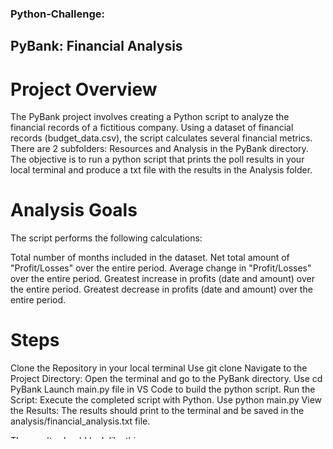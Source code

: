 ### Python-Challenge: 

## PyBank: Financial Analysis
# Project Overview
The PyBank project involves creating a Python script to analyze the financial records of a fictitious company. 
Using a dataset of financial records (budget_data.csv), the script calculates several financial metrics.
There are 2 subfolders: Resources and Analysis in the PyBank directory.
The objective is to run a python script that prints the poll results in your local terminal and produce a txt file with the results in the Analysis folder.

# Analysis Goals
The script performs the following calculations:

Total number of months included in the dataset.
Net total amount of "Profit/Losses" over the entire period.
Average change in "Profit/Losses" over the entire period.
Greatest increase in profits (date and amount) over the entire period.
Greatest decrease in profits (date and amount) over the entire period.

# Steps
Clone the Repository in your local terminal
Use git clone <repository-url>
Navigate to the Project Directory: Open the terminal and go to the PyBank directory.
Use cd PyBank
Launch main.py file in VS Code to build the python script.
Run the Script: Execute the completed script with Python.
Use python main.py
View the Results: The results should print to the terminal and be saved in the analysis/financial_analysis.txt file.

The results should look like this:

Financial Analysis
----------------------------
Total Months: 86
Total: $22564198
Average Change: $-8311.11
Greatest Increase in Profits: Aug-16 ($1862002)
Greatest Decrease in Profits: Feb-14 ($-1825558)
The script will print the results to the terminal and save them in a text file.

# Print results

Results in txt file should be printed to the Analyis folder.
Use git add ., git commit, and git push to push changes to github respository.


# Credits
Class Recordings, Class Study Materials


## PyPoll: Election Analysis

# Project Overview
The PyPoll project is designed to help a small, rural town modernize its vote-counting process. 
Using Python, the script analyzes a dataset of election results to find several metrics. 
The dataset is provided in a CSV file format found in the "Resources" directory.
There are 2 subfolders: Resources and Analysis in the PyPoll directory.
The objective is to run a python script that prints the poll results in your local terminal and produce a txt file with the results in the Analysis folder.

# Analysis Goals
The script calculates the following values:
1. The total number of votes cast.
2. A complete list of candidates who received votes.
3. The percentage of votes each candidate won.
4. The total number of votes each candidate won.
5. The winner of the election based on popular vote.

# Steps
Clone the Repository: Clone this repository to your local machine.
git clone <repository-url>
Navigate to the Project Directory: Open the terminal and go your PyPoll directory.
cd PyPoll
Launch main.py file in VS Code to build the python script.
Run the Script: Execute the completed script with Python.
Use python main.py
View the Results: The results should print to the terminal and be saved in the analysis/election_results.txt file.
You will need to use git add . and git commit, and git push commands to upload these changes to your github repository.

The printed text in your terminal should look like this:

Election Results
-------------------------
Total Votes: 369711
-------------------------
Charles Casper Stockham: 23.049% (85213)
Diana DeGette: 73.812% (272892)
Raymon Anthony Doane: 3.139% (11606)
-------------------------
Winner: Diana DeGette
-------------------------
The script will print the results to your terminal and save them in a text file in the "Analysis" folder if done correctly.

# Credits
Class Recordings, Class Study Materials
